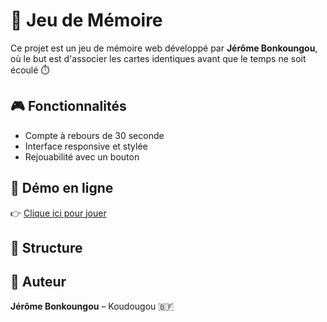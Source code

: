 # 🧠 Jeu de Mémoire 

Ce projet est un jeu de mémoire web développé par **Jérôme Bonkoungou**, où le but est d'associer les cartes identiques avant que le temps ne soit écoulé ⏱️

## 🎮 Fonctionnalités
- Compte à rebours de 30 seconde
- Interface responsive et stylée
- Rejouabilité avec un bouton

## 🚀 Démo en ligne
👉 [Clique ici pour jouer](https://jerome-code.github.io/jeu-memoire/)

## 📁 Structure

## 📧 Auteur
**Jérôme Bonkoungou** – Koudougou 🇧🇫
